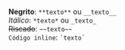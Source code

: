 **Negrito**: `**texto**` ou `__texto__`<br>
*Itálico*: `*texto*` ou `_texto_`<br>
~~Riscado~~: `~~texto~~`<br>
`Código inline`: `` `texto` ``<br>
